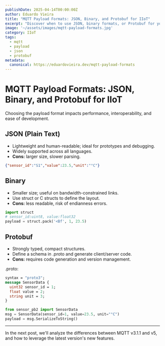 ```yaml
---
publishDate: 2025-04-14T00:00:00Z
author: Eduardo Vieira
title: "MQTT Payload Formats: JSON, Binary, and Protobuf for IIoT"
excerpt: "Discover when to use JSON, binary formats, or Protobuf for your MQTT messages in industrial environments."
image: '~/assets/images/mqtt-payload-formats.jpg'
category: IIoT
tags:
  - mqtt
  - payload
  - json
  - protobuf
metadata:
  canonical: https://eduardovieira.dev/mqtt-payload-formats
---
```


# MQTT Payload Formats: JSON, Binary, and Protobuf for IIoT

Choosing the payload format impacts performance, interoperability, and ease of development.

## JSON (Plain Text)
- Lightweight and human-readable; ideal for prototypes and debugging.
- Widely supported across all languages.
- **Cons:** larger size, slower parsing.

```json
{"sensor_id":"S1","value":23.5,"unit":"°C"}
```

## Binary
- Smaller size; useful on bandwidth-constrained links.
- Use struct or C structs to define the layout.
- **Cons:** less readable, risk of endianness errors.

```python
import struct
# sensor_id:uint8, value:float32
payload = struct.pack('<Bf', 1, 23.5)
```

## Protobuf
- Strongly typed, compact structures.
- Define a schema in .proto and generate client/server code.
- **Cons:** requires code generation and version management.

.proto:
```protobuf
syntax = "proto3";
message SensorData {
  uint32 sensor_id = 1;
  float value = 2;
  string unit = 3;
}
```

```python
from sensor_pb2 import SensorData
msg = SensorData(sensor_id=1, value=23.5, unit="°C")
payload = msg.SerializeToString()
```

---
In the next post, we'll analyze the differences between MQTT v3.1.1 and v5, and how to leverage the latest version's new features.
